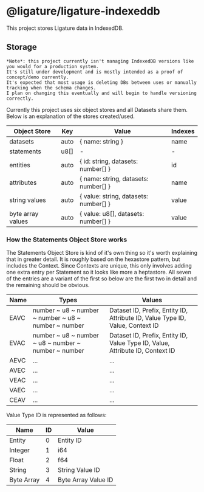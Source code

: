 # @ligature/ligature-indexeddb

This project stores Ligature data in IndexedDB.

## Storage

```
*Note*: this project currently isn't managing IndexedDB versions like you would for a production system.
It's still under development and is mostly intended as a proof of concept/demo currently.
It's expected that most usage is deleting DBs between uses or manually tracking when the schema changes.
I plan on changing this eventually and will begin to handle versioning correctly.
```

Currently this project uses six object stores and all Datasets share them.
Below is an explanation of the stores created/used.

| Object Store      | Key  | Value                                 | Indexes |
| ----------------- | ---- | ------------------------------------- | ------- |
| datasets          | auto | { name: string }                      | name    |
| statements        | u8[] | -                                     | -       |
| entities          | auto | { id: string, datasets: number[] }    | id      |
| attributes        | auto | { name: string, datasets: number[] }  | name    |
| string values     | auto | { value: string, datasets: number[] } | value   |
| byte array values | auto | { value: u8[], datasets: number[] }   | value   |

### How the Statements Object Store works

The Statements Object Store is kind of it's own thing so it's worth explaining that in greater detail.
It is roughly based on the hexastore pattern, but includes the Context.
Since Contexts are unique, this only involves adding one extra entry per Statement so it looks like more a heptastore.
All seven of the entries are a variant of the first so below are the first two in detail and the remaining should be obvious.

| Name | Types                                                | Values                                                                           |
| ---- | ---------------------------------------------------- | -------------------------------------------------------------------------------- |
| EAVC | number ~ u8 ~ number ~ number ~ u8 ~ number ~ number | Dataset ID, Prefix, Entity ID, Attribute ID, Value Type ID, Value, Context ID    |
| EVAC | number ~ u8 ~ number ~ u8 ~ number ~ number ~ number | Dataset ID, Prefix, Entity ID, Value Type ID, Value, Attribute ID, Context ID    |
| AEVC | ...                                                  | ...                                                                              |
| AVEC | ...                                                  | ...                                                                              |
| VEAC | ...                                                  | ...                                                                              |
| VAEC | ...                                                  | ...                                                                              |
| CEAV | ...                                                  | ...                                                                              |

Value Type ID is represented as follows:

| Name       | ID | Value               |
| ---------- | -- | ------------------- |
| Entity     | 0  | Entity ID           |
| Integer    | 1  | i64                 |
| Float      | 2  | f64                 |
| String     | 3  | String Value ID     |
| Byte Array | 4  | Byte Array Value ID |
